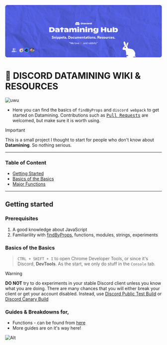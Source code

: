 ![DISCORD DATAMINING HUB](src/assets/github/readme-banner.png)

# 🐰 DISCORD DATAMINING WIKI & RESOURCES

![uwu](https://img.shields.io/badge/just%20bunnies%20owo-FFB6C1)


- Here you can find the basics of `findByProps` and `discord webpack` to get started on Datamining. Contributions such as <kbd>[Pull Requests](https://github.com/FoUnDeRR/datamining-hub/pulls)</kbd> are welcomed, but make sure it is worth using.

> [!IMPORTANT]
> This is a small project I thought to start for people who don't know about **Datamining**. So nothing serious.

---

### Table of Content

- [Getting Started](#getting-started)
- [Basics of the Basics](#basics-of-the-basics)
- [Major Functions](#major-functions)

---

## Getting started

### Prerequisites

1. A good knowledge about JavaScript
2. Familiarility with [findByProps](src/util/utils.js), functions, modules, strings, experiments

### Basics of the Basics

> `CTRL + SHIFT + I` to open Chrome Developer Tools, or since it's Discord, **DevTools**.
> As the start, we only do stuff in the `Console` tab.

> [!WARNING] 
> **DO NOT** try to do experiments in your stable Discord client unless you know what you are doing. There are many chances that you will either break your client or get your account disabled. Instead, use [Discord Public Test Build](https://ptb.discord.com/download) or [Discord Canary Build](https://canary.discord.com/download)

### Guides & Breakdowns for,
- Functions - can be found from [here](info/functions)
- More guides are on it's way here!

![Alt](https://repobeats.axiom.co/api/embed/fcf2fef4e7d7cd7a0f286a1230bc30de407a81f8.svg "Repobeats analytics image")
